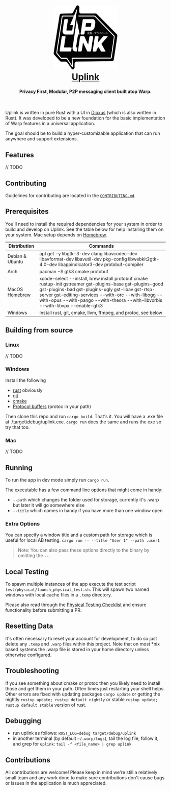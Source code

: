
<h1 align="center">
  <a href="https://satellite.im" target="_blank">
  <img src="extra/images/logo.png" width=200 height=200/><br>
  Uplink
  </a>
</h1>

<h4 align="center">Privacy First, Modular, P2P messaging client built atop Warp.</h4>

<br/>

Uplink is written in pure Rust with a UI in [Dioxus](https://github.com/DioxusLabs) (which is also written in Rust). It was developed to be a new foundation for the basic implementation of Warp features in a universal application.

The goal should be to build a hyper-customizable application that can run anywhere and support extensions.

## Features

// TODO

## Contributing

Guidelines for contributing are located in the [`CONTRIBUTING.md`](CONTRIBUTING.md).

## Prerequisites

You'll need to install the required dependencies for your system in order to build and develop on Uplink. See the table below for help installing them on your system. Mac setup depends on [Homebrew](https://brew.sh).

|Distribution|Commands|
|--|--|
|Debian & Ubuntu|apt get -y libgtk-3-dev clang libavcodec-dev libavformat-dev libavutil-dev pkg-config libwebkit2gtk-4.0-dev libappindicator3-dev protobuf-compiler|
|Arch|pacman -S gtk3 cmake protobuf|
|MacOS [Homebrew](https://brew.sh)|xcode-select --install, brew install protobuf cmake rustup-init gstreamer gst-plugins-base gst-plugins-good gst-plugins-bad gst-plugins-ugly gst-libav gst-rtsp-server gst-editing-services --with-orc --with-libogg --with-opus --with-pango --with-theora --with-libvorbis --with-libvpx --enable-gtk3|
|Windows|Install rust, git, cmake, llvm, ffmpeg, and protoc, see below|

## Building from source

### Linux
// TODO
### Windows
Install the following
 - [rust](https://www.rust-lang.org/tools/install) obviously
 - [git](https://gitforwindows.org/)
 - [cmake](https://cmake.org/download/)
 - [Protocol buffers](https://developers.google.com/protocol-buffers/docs/downloads) (protoc in your path) 

Then clone this repo and run `cargo build`. That's it. You will have a .exe file at .\target\debug\uplink.exe. `cargo run` does the same and runs the exe so try that too.

### Mac
// TODO

## Running

To run the app in dev mode simply run `cargo run`.

The executable has a few command line options that might come in handy:

- `--path` which changes the folder used for storage, currently it's .warp but later it will go somewhere else
- `--title` which comes in handy if you have more than one window open

### Extra Options

You can specify a window title and a custom path for storage which is useful for local AB testing.
`cargo run -- --title "User 1" --path .user1`
> Note: You can also pass these options directly to the binary by omitting the `--`.

## Local Testing

To spawn multiple instances of the app execute the test script `test/physical/launch_physical_test.sh`. This will spawn two named windows with local cache files in a `.temp` directory.

Please also read through the [Physical Testing Checklist](https://github.com/Satellite-im/Uplink/blob/dev/docs/CHECKLIST.md) and ensure functionality before submitting a PR.

## Resetting Data

It's often necessary to reset your account for development, to do so just delete any `.temp` and `.warp` files within this project. Note that on most *nix based systems the .warp file is stored in your home directory unless otherwise configured.

## Troubleshooting

If you see something about cmake or protoc then you likely need to install those and get them in your path. Often times just restarting your shell helps. Other errors are fixed with updating packages `cargo update` or getting the nightly `rustup update; rustup default nightly` or stable `rustup update; rustup default stable` version of rust.

## Debugging
- run uplink as follows: `RUST_LOG=debug target/debug/uplink`
- in another terminal (by default `~/.warp/logs`), tail the log file, follow it, and grep for `uplink`: `tail -f <file_name> | grep uplink`

## Contributions

All contributions are welcome! Please keep in mind we're still a relatively small team and any work done to make sure contributions don't cause bugs or issues in the application is much appreciated.
